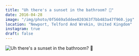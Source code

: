 ```yaml
---
title: "Uh there's a sunset in the bathroom? 🌅"
date: 2016-04-28
image: "/img/photo/0f5669a5ddee020363f7bb483a47f960.jpg"
location: "Newport, Telford And Wrekin, United Kingdom"
instagram: true
draft: false
---
```


![Uh there's a sunset in the bathroom? 🌅](/img/photo/0f5669a5ddee020363f7bb483a47f960.jpg)
